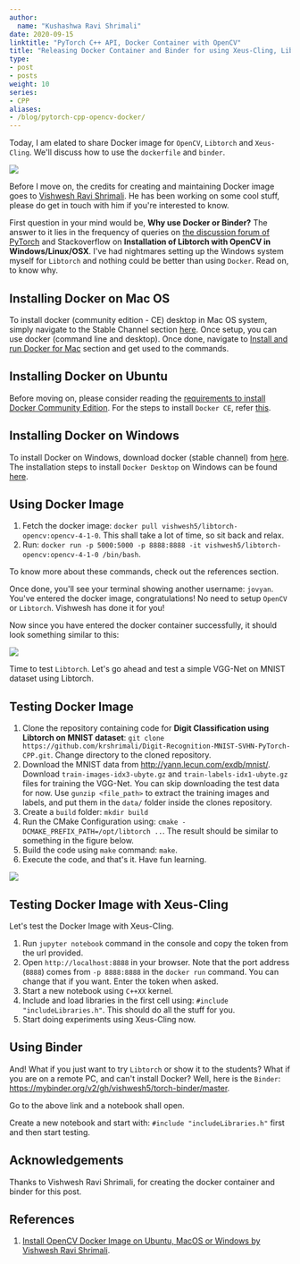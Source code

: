 ```yaml
---
author:
  name: "Kushashwa Ravi Shrimali"
date: 2020-09-15
linktitle: "PyTorch C++ API, Docker Container with OpenCV"
title: "Releasing Docker Container and Binder for using Xeus-Cling, Libtorch and OpenCV in C++"
type:
- post
- posts
weight: 10
series:
- CPP
aliases:
- /blog/pytorch-cpp-opencv-docker/
---
```


Today, I am elated to share Docker image for `OpenCV`, `Libtorch` and `Xeus-Cling`. We'll discuss how to use the `dockerfile` and `binder`.

<img src="/assets/Cover-Docker-Binder.jpg"/>

Before I move on, the credits for creating and maintaining Docker image goes to <a href="https://github.com/vishwesh5">Vishwesh Ravi Shrimali</a>. He has been working on some cool stuff, please do get in touch with him if you're interested to know.

First question in your mind would be, **Why use Docker or Binder?** The answer to it lies in the frequency of queries on <a href="http://www.discuss.pytorch.org">the discussion forum of PyTorch</a> and Stackoverflow on **Installation of Libtorch with OpenCV in Windows/Linux/OSX**. I've had nightmares setting up the Windows system myself for `Libtorch` and nothing could be better than using `Docker`. Read on, to know why.

## Installing Docker on Mac OS

To install docker (community edition - CE) desktop in Mac OS system, simply navigate to the Stable Channel section <a href="https://docs.docker.com/v17.12/docker-for-mac/install/#download-docker-for-mac">here</a>. Once setup, you can use docker (command line and desktop). Once done, navigate to <a href="https://docs.docker.com/v17.12/docker-for-mac/install/#install-and-run-docker-for-mac">Install and run Docker for Mac</a> section and get used to the commands.

## Installing Docker on Ubuntu

Before moving on, please consider reading the <a href="https://docs.docker.com/v17.12/install/linux/docker-ce/ubuntu/">requirements to install Docker Community Edition</a>. For the steps to install `Docker CE`, refer <a href="https://docs.docker.com/v17.12/install/linux/docker-ce/ubuntu/#install-docker-ce-1">this</a>.

## Installing Docker on Windows

To install Docker on Windows, download docker (stable channel) from <a href="https://docs.docker.com/v17.12/docker-for-windows/install/#download-docker-for-windows">here</a>. The installation steps to install `Docker Desktop` on Windows can be found <a href="https://docs.docker.com/v17.12/docker-for-windows/install/#install-docker-for-windows-desktop-app">here</a>.

## Using Docker Image 

1. Fetch the docker image: `docker pull vishwesh5/libtorch-opencv:opencv-4-1-0`. This shall take a lot of time, so sit back and relax.
2. Run: `docker run -p 5000:5000 -p 8888:8888 -it vishwesh5/libtorch-opencv:opencv-4-1-0 /bin/bash`.

To know more about these commands, check out the references section.

Once done, you'll see your terminal showing another username: `jovyan`. You've entered the docker image, congratulations! No need to setup `OpenCV` or `Libtorch`. Vishwesh has done it for you!

Now since you have entered the docker container successfully, it should look something similar to this:

<img src="/assets/Docker-Image-1.png"/>

Time to test `Libtorch`. Let's go ahead and test a simple VGG-Net on MNIST dataset using Libtorch.

## Testing Docker Image

1. Clone the repository containing code for **Digit Classification using Libtorch on MNIST dataset**: `git clone https://github.com/krshrimali/Digit-Recognition-MNIST-SVHN-PyTorch-CPP.git`. Change directory to the cloned repository. 
2. Download the MNIST data from http://yann.lecun.com/exdb/mnist/. Download `train-images-idx3-ubyte.gz` and `train-labels-idx1-ubyte.gz` files for training the VGG-Net. You can skip downloading the test data for now. Use `gunzip <file_path>` to extract the training images and labels, and put them in the `data/` folder inside the clones repository.
3. Create a `build` folder: `mkdir build`
4. Run the CMake Configuration using: `cmake -DCMAKE_PREFIX_PATH=/opt/libtorch ..`. The result should be similar to something in the figure below.
5. Build the code using `make` command: `make`.
6. Execute the code, and that's it. Have fun learning.

<img src="/assets/Docker-Image-2.png"/>

## Testing Docker Image with Xeus-Cling

Let's test the Docker Image with Xeus-Cling.

1. Run `jupyter notebook` command in the console and copy the token from the url provided.
2. Open `http://localhost:8888` in your browser. Note that the port address (`8888`) comes from `-p 8888:8888` in the `docker run` command. You can change that if you want. Enter the token when asked.
3. Start a new notebook using `C++XX` kernel.
4. Include and load libraries in the first cell using: `#include "includeLibraries.h"`. This should do all the stuff for you.
5. Start doing experiments using Xeus-Cling now.

## Using Binder

And! What if you just want to try `Libtorch` or show it to the students? What if you are on a remote PC, and can't install Docker? Well, here is the `Binder`: https://mybinder.org/v2/gh/vishwesh5/torch-binder/master.

Go to the above link and a notebook shall open. 

Create a new notebook and start with: `#include "includeLibraries.h"` first and then start testing.

## Acknowledgements

Thanks to Vishwesh Ravi Shrimali, for creating the docker container and binder for this post.

## References

1. <a href="https://www.learnopencv.com/install-opencv-docker-image-ubuntu-macos-windows/">Install OpenCV Docker Image on Ubuntu, MacOS or Windows by Vishwesh Ravi Shrimali</a>.